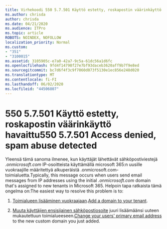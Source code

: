 ```yaml
---
title: Virhekoodi 550 5.7.501 Käyttö estetty, roskapostin väärinkäyttö havaittu
ms.author: chrisda
author: chrisda
ms.date: 04/21/2020
ms.audience: ITPro
ms.topic: article
ROBOTS: NOINDEX, NOFOLLOW
localization_priority: Normal
ms.custom:
- "351"
- "3100015"
ms.assetid: 3105905c-e7a0-42a7-9c5a-61dc56a1d6fc
ms.openlocfilehash: 9fd4f14798f27e7bf93daceb3620aff9b7f9e8ed
ms.sourcegitcommit: bc7d6f4f3c9f7060d073f5130e1ec856e248d020
ms.translationtype: MT
ms.contentlocale: fi-FI
ms.lasthandoff: 06/02/2020
ms.locfileid: "44506807"
---
```

# <a name="550-57501-access-denied-spam-abuse-detected"></a><span data-ttu-id="4d7c8-102">550 5.7.501 Käyttö estetty, roskapostin väärinkäyttö havaittu</span><span class="sxs-lookup"><span data-stu-id="4d7c8-102">550 5.7.501 Access denied, spam abuse detected</span></span>

<span data-ttu-id="4d7c8-103">Yleensä tämä sanoma ilmenee, kun käyttäjät lähettävät sähköpostiviestejä *.onmicrosoft.com* IP-osoitteista käyttämällä microsoft 365:n uusille vuokraajille määritettyä alkuperäistä .onmicrosoft.com-toimialuetta.</span><span class="sxs-lookup"><span data-stu-id="4d7c8-103">Typically, this message occurs when users send email messages from IP addresses using the initial *.onmicrosoft.com* domain that's assigned to new tenants in Microsoft 365.</span></span> <span data-ttu-id="4d7c8-104">Helpoin tapa ratkaista tämä ongelma on:</span><span class="sxs-lookup"><span data-stu-id="4d7c8-104">The easiest way to resolve this problem is to:</span></span>

1. <span data-ttu-id="4d7c8-105">[Toimialueen lisääminen vuokraajaan](https://docs.microsoft.com/microsoft-365/admin/setup/add-domain).</span><span class="sxs-lookup"><span data-stu-id="4d7c8-105">[Add a domain to your tenant](https://docs.microsoft.com/microsoft-365/admin/setup/add-domain).</span></span>

2. <span data-ttu-id="4d7c8-106">[Muuta käyttäjien ensisijainen sähköpostiosoite](https://docs.microsoft.com/microsoft-365/admin/add-users/change-a-user-name-and-email-address) juuri lisäämäänsi uuteen mukautettuun toimialueeseen.</span><span class="sxs-lookup"><span data-stu-id="4d7c8-106">[Change your users' primary email address](https://docs.microsoft.com/microsoft-365/admin/add-users/change-a-user-name-and-email-address) to the new custom domain you just added.</span></span>
